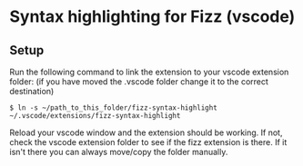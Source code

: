 # Syntax highlighting for Fizz (vscode)

## **Setup**

Run the following command to link the extension to your vscode extension folder: (if you have moved the .vscode folder change it to the correct destination)

```console
$ ln -s ~/path_to_this_folder/fizz-syntax-highlight ~/.vscode/extensions/fizz-syntax-highlight
```

Reload your vscode window and the extension should be working. If not, check the vscode extension folder to see if the fizz extension is there. If it isn't there you can always move/copy the folder manually.

